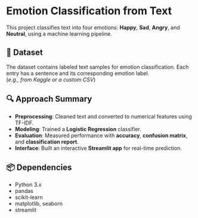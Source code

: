 # Emotion Classification from Text

This project classifies text into four emotions: **Happy**, **Sad**, **Angry**, and **Neutral**, using a machine learning pipeline.

## 📁 Dataset
The dataset contains labeled text samples for emotion classification. Each entry has a sentence and its corresponding emotion label.  
(*e.g., from Kaggle or a custom CSV*)

## 🔍 Approach Summary
- **Preprocessing**: Cleaned text and converted to numerical features using TF-IDF.
- **Modeling**: Trained a **Logistic Regression** classifier.
- **Evaluation**: Measured performance with **accuracy**, **confusion matrix**, and **classification report**.
- **Interface**: Built an interactive **Streamlit app** for real-time prediction.

## 📦 Dependencies
- Python 3.x  
- pandas  
- scikit-learn  
- matplotlib, seaborn  
- streamlit  
